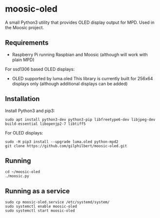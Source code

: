 # moosic-oled
A small Python3 utility that provides OLED display output for MPD. Used in the Moosic project.

## Requirements
* Raspberry Pi running Raspbian and Moosic (although will work with plain MPD)

For ssd1306 based OLED displays:
* OLED supported by luma.oled
This library is currently built for 256x64 displays only (although additional displays can be added)

## Installation
Install Python3 and pip3:
```
sudo apt install python3-dev python3-pip libfreetype6-dev libjpeg-dev build-essential libopenjp2-7 libtiff5
```
For OLED displays:
```
sudo -H pip3 install --upgrade luma.oled python-mpd2
git clone https://github.com/gilphilbert/moosic-oled.git
```

## Running
```
cd ~/moosic-oled
./moosic.py
```

## Running as a service
```
sudo cp moosic-oled.service /etc/systemd/system/
sudo systemctl enable moosic-oled
sudo systemctl start moosic-oled
```
